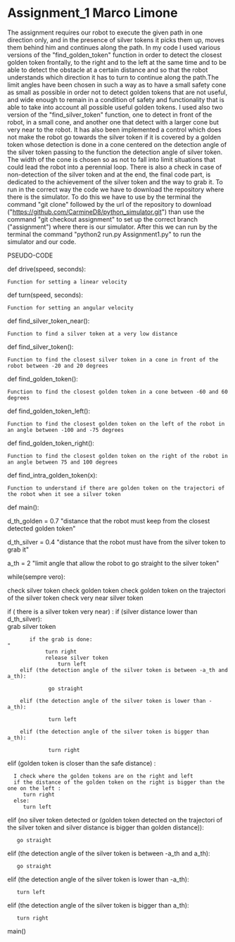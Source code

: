 # Assignment_1  Marco Limone

The assignment requires our robot to execute the given path in one direction only, and in the presence of silver tokens it picks them up, moves them behind him and continues along the path.
In my code I used various versions of the "find_golden_token" function in order to detect the closest golden token frontally, to the right and to the left at the same time and to be able to detect the obstacle at a certain distance and so that the robot understands which direction it has to turn to continue along the path.The limit angles have been chosen in such a way as to have a small safety cone as small as possible in order not to detect golden tokens that are not useful, and wide enough to remain in a condition of safety and functionality that is able to take into account all possible useful golden tokens.
I used also two version of the "find_silver_token" function, one to detect in front of the robot, in a small cone, and another one that detect with a larger cone but very near to the robot. 
It has also been implemented a control which does not make the robot go towards the silver token if it is covered by a golden token whose detection is done in a cone centered on the detection angle of the silver token passing to the function the detection angle of silver token. The width of the cone is chosen so as not to fall into limit situations that could lead the robot into a perennial loop.
There is also a check in case of non-detection of the silver token and at the end, the final code part, is dedicated to the achievement of the silver token and the way to grab it.
To run in the correct way the code we have to download the repository where there is the simulator. To do this we have to use by the terminal the command "git clone" followed by the url of the repository to download ("https://github.com/CarmineD8/python_simulator.git") than use the command "git checkout assignment" to set up the correct branch ("assignment") where there is our simulator. After this we can run by the terminal the command "python2 run.py Assignment1.py" to run the simulator and our code.
 

PSEUDO-CODE

def drive(speed, seconds):
   
    Function for setting a linear velocity



def turn(speed, seconds):
   
    Function for setting an angular velocity



def find_silver_token_near(): 

    Function to find a silver token at a very low distance
    
    
    
def find_silver_token():     
   
    Function to find the closest silver token in a cone in front of the robot between -20 and 20 degrees

 
 
def find_golden_token():
   
    Function to find the closest golden token in a cone between -60 and 60 degrees

   

def find_golden_token_left():
   
    Function to find the closest golden token on the left of the robot in an angle between -100 and -75 degrees
                


def find_golden_token_right():
  
    Function to find the closest golden token on the right of the robot in an angle between 75 and 100 degrees

    

def find_intra_golden_token(x):
    
    Function to understand if there are golden token on the trajectori of the robot when it see a silver token

    
    
def main():
 
  d_th_golden = 0.7  "distance that the robot must keep from the closest detected golden token"
 
  d_th_silver = 0.4  "distance that the robot must have from the silver token to grab it"
 
 
  a_th = 2           "limit angle that allow the robot to go straight to the silver token"
 
  while(sempre vero):
 
   check silver token
   check golden token
   check golden token on the trajectori of the silver token
   check very near silver token
    
      
   if ( there is a silver token very near) :
        if (silver distance lower than d_th_silver):                             
        grab silver token
       
           if the grab is done:                                           "
	            turn right
	            release silver token
                    turn left  
        elif (the detection angle of the silver token is between -a_th and a_th):                         
       
                 go straight
       
        elif (the detection angle of the silver token is lower than -a_th):
   
                 turn left
       
        elif (the detection angle of the silver token is bigger than a_th):
   
                 turn right
   
   
   elif (golden token is closer than the safe distance) :                                      
      
      I check where the golden tokens are on the right and left
      if the distance of the golden token on the right is bigger than the one on the left :                           
         turn right
      else:
         turn left
       
   
   elif (no silver token detected or (golden token detected on the trajectori of the silver token and silver distance is bigger than golden distance)):
       
       go straight
   
   
   elif (the detection angle of the silver token is between -a_th and a_th):                         
       
       go straight
       
   elif (the detection angle of the silver token is lower than -a_th):
   
       turn left
       
   elif (the detection angle of the silver token is bigger than a_th):
   
       turn right
        
  
main()
